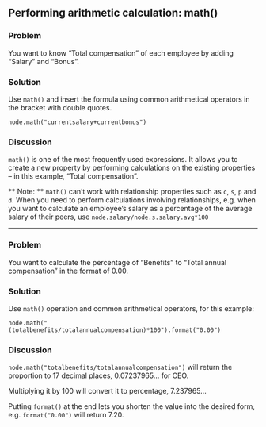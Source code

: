 ## Performing arithmetic calculation: math()

### Problem
You want to know “Total compensation” of each employee by adding “Salary” and “Bonus”.


### Solution
Use `math()` and insert the formula using common arithmetical operators in the bracket with double quotes.

```
node.math("currentsalary+currentbonus")

```

### Discussion

```math()``` is one of the most frequently used expressions. It allows you to create a new property by performing calculations on the existing properties – in this example, “Total compensation”.

** Note: ** ```math()``` can’t work with relationship properties such as `c`, `s`, `p` and `d`. When you need to perform calculations involving relationships, e.g. when you want to calculate an employee’s salary as a percentage of the average salary of  their peers, use 
`node.salary/node.s.salary.avg*100`

---
### Problem
You want to calculate the percentage of “Benefits” to “Total annual compensation” in the format of 0.00.

### Solution
Use `math()` operation and common arithmetical operators, for this example: 

```
node.math("(totalbenefits/totalannualcompensation)*100").format("0.00")
```

### Discussion
`node.math("totalbenefits/totalannualcompensation")` will return the proportion to 17 decimal places, 0.07237965… for CEO.

Multiplying it by 100 will convert it to percentage, 7.237965… 

Putting `format()` at the end lets you shorten the value into the desired form, e.g. `format("0.00")` will return 7.20.

